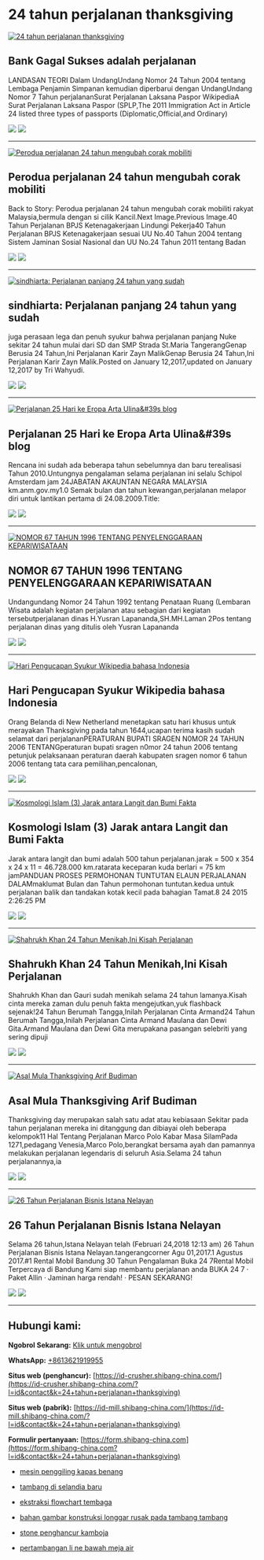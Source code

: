 # 24 tahun perjalanan thanksgiving

<a href="https://swt.shibang-china.com/?l=id&img&k=24+tahun+perjalanan+thanksgiving" target="_blank">![24 tahun perjalanan thanksgiving](http://static.shibang-china.com/all-800x300/768.jpg)</a>

## Bank Gagal Sukses adalah perjalanan
LANDASAN TEORI Dalam UndangUndang Nomor 24 Tahun 2004 tentang Lembaga Penjamin Simpanan kemudian diperbarui dengan UndangUndang Nomor 7 Tahun perjalananSurat Perjalanan Laksana Paspor WikipediaA Surat Perjalanan Laksana Paspor (SPLP,The 2011 Immigration Act in Article 24 listed three types of passports (Diplomatic,Official,and Ordinary)


<a href="https://whatsapp.shibangsoft.com/WhatsApp.php" target="_blank" title="WhatsApp">![](http://static.shibang-china.com/icon/whatsapp.png)</a> <a href="https://swt.shibang-china.com/?l=id&icon&k=24+tahun+perjalanan+thanksgiving" target="_blank">![](http://static.shibang-china.com/icon/chat-id.png)</a>

---

<a href="https://swt.shibang-china.com/?l=id&img&k=24+tahun+perjalanan+thanksgiving" target="_blank">![Perodua perjalanan 24 tahun mengubah corak mobiliti](http://static.shibang-china.com/all-800x300/1001.jpg)</a>

## Perodua perjalanan 24 tahun mengubah corak mobiliti
Back to Story: Perodua perjalanan 24 tahun mengubah corak mobiliti rakyat Malaysia,bermula dengan si cilik Kancil.Next Image.Previous Image.40 Tahun Perjalanan BPJS Ketenagakerjaan Lindungi Pekerja40 Tahun Perjalanan BPJS Ketenagakerjaan sesuai UU No.40 Tahun 2004 tentang Sistem Jaminan Sosial Nasional dan UU No.24 Tahun 2011 tentang Badan


<a href="https://whatsapp.shibangsoft.com/WhatsApp.php" target="_blank" title="WhatsApp">![](http://static.shibang-china.com/icon/whatsapp.png)</a> <a href="https://swt.shibang-china.com/?l=id&icon&k=24+tahun+perjalanan+thanksgiving" target="_blank">![](http://static.shibang-china.com/icon/chat-id.png)</a>

---

<a href="https://swt.shibang-china.com/?l=id&img&k=24+tahun+perjalanan+thanksgiving" target="_blank">![sindhiarta: Perjalanan panjang 24 tahun yang sudah](http://static.shibang-china.com/all-800x300/1041.jpg)</a>

## sindhiarta: Perjalanan panjang 24 tahun yang sudah
juga perasaan lega dan penuh syukur bahwa perjalanan panjang Nuke sekitar 24 tahun mulai dari SD dan SMP Strada St.Maria TangerangGenap Berusia 24 Tahun,Ini Perjalanan Karir Zayn MalikGenap Berusia 24 Tahun,Ini Perjalanan Karir Zayn Malik.Posted on January 12,2017,updated on January 12,2017 by Tri Wahyudi.


<a href="https://whatsapp.shibangsoft.com/WhatsApp.php" target="_blank" title="WhatsApp">![](http://static.shibang-china.com/icon/whatsapp.png)</a> <a href="https://swt.shibang-china.com/?l=id&icon&k=24+tahun+perjalanan+thanksgiving" target="_blank">![](http://static.shibang-china.com/icon/chat-id.png)</a>

---

<a href="https://swt.shibang-china.com/?l=id&img&k=24+tahun+perjalanan+thanksgiving" target="_blank">![Perjalanan 25 Hari ke Eropa Arta Ulina&#39s blog](http://static.shibang-china.com/all-800x300/458.jpg)</a>

## Perjalanan 25 Hari ke Eropa Arta Ulina&#39s blog
Rencana ini sudah ada beberapa tahun sebelumnya dan baru terealisasi Tahun 2010.Untungnya pengalaman selama perjalanan ini selalu Schipol Amsterdam jam 24JABATAN AKAUNTAN NEGARA MALAYSIA km.anm.gov.my1.0 Semak bulan dan tahun kewangan,perjalanan melapor diri untuk lantikan pertama di 24.08.2009.Title:


<a href="https://whatsapp.shibangsoft.com/WhatsApp.php" target="_blank" title="WhatsApp">![](http://static.shibang-china.com/icon/whatsapp.png)</a> <a href="https://swt.shibang-china.com/?l=id&icon&k=24+tahun+perjalanan+thanksgiving" target="_blank">![](http://static.shibang-china.com/icon/chat-id.png)</a>

---

<a href="https://swt.shibang-china.com/?l=id&img&k=24+tahun+perjalanan+thanksgiving" target="_blank">![NOMOR 67 TAHUN 1996 TENTANG PENYELENGGARAAN KEPARIWISATAAN](http://static.shibang-china.com/all-800x300/1489.jpg)</a>

## NOMOR 67 TAHUN 1996 TENTANG PENYELENGGARAAN KEPARIWISATAAN
Undangundang Nomor 24 Tahun 1992 tentang Penataan Ruang (Lembaran Wisata adalah kegiatan perjalanan atau sebagian dari kegiatan tersebutperjalanan dinas H.Yusran Lapananda,SH.MH.Laman 2Pos tentang perjalanan dinas yang ditulis oleh Yusran Lapananda


<a href="https://whatsapp.shibangsoft.com/WhatsApp.php" target="_blank" title="WhatsApp">![](http://static.shibang-china.com/icon/whatsapp.png)</a> <a href="https://swt.shibang-china.com/?l=id&icon&k=24+tahun+perjalanan+thanksgiving" target="_blank">![](http://static.shibang-china.com/icon/chat-id.png)</a>

---

<a href="https://swt.shibang-china.com/?l=id&img&k=24+tahun+perjalanan+thanksgiving" target="_blank">![Hari Pengucapan Syukur Wikipedia bahasa Indonesia](http://static.shibang-china.com/all-800x300/806.jpg)</a>

## Hari Pengucapan Syukur Wikipedia bahasa Indonesia
Orang Belanda di New Netherland menetapkan satu hari khusus untuk merayakan Thanksgiving pada tahun 1644,ucapan terima kasih sudah selamat dari perjalananPERATURAN BUPATI SRAGEN N0MOR 24 TAHUN 2006 TENTANGperaturan bupati sragen n0mor 24 tahun 2006 tentang petunjuk pelaksanaan peraturan daerah kabupaten sragen nomor 6 tahun 2006 tentang tata cara pemilihan,pencalonan,


<a href="https://whatsapp.shibangsoft.com/WhatsApp.php" target="_blank" title="WhatsApp">![](http://static.shibang-china.com/icon/whatsapp.png)</a> <a href="https://swt.shibang-china.com/?l=id&icon&k=24+tahun+perjalanan+thanksgiving" target="_blank">![](http://static.shibang-china.com/icon/chat-id.png)</a>

---

<a href="https://swt.shibang-china.com/?l=id&img&k=24+tahun+perjalanan+thanksgiving" target="_blank">![Kosmologi Islam (3) Jarak antara Langit dan Bumi Fakta](http://static.shibang-china.com/all-800x300/731.jpg)</a>

## Kosmologi Islam (3) Jarak antara Langit dan Bumi Fakta
Jarak antara langit dan bumi adalah 500 tahun perjalanan.jarak = 500 x 354 x 24 x 11 = 46.728.000 km.ratarata keceparan kuda berlari = 75 km jamPANDUAN PROSES PERMOHONAN TUNTUTAN ELAUN PERJALANAN DALAMmaklumat Bulan dan Tahun permohonan tuntutan.kedua untuk perjalanan balik dan tandakan kotak kecil pada bahagian Tamat.8 24 2015 2:26:25 PM


<a href="https://whatsapp.shibangsoft.com/WhatsApp.php" target="_blank" title="WhatsApp">![](http://static.shibang-china.com/icon/whatsapp.png)</a> <a href="https://swt.shibang-china.com/?l=id&icon&k=24+tahun+perjalanan+thanksgiving" target="_blank">![](http://static.shibang-china.com/icon/chat-id.png)</a>

---

<a href="https://swt.shibang-china.com/?l=id&img&k=24+tahun+perjalanan+thanksgiving" target="_blank">![Shahrukh Khan 24 Tahun Menikah,Ini Kisah Perjalanan](http://static.shibang-china.com/all-800x300/1396.jpg)</a>

## Shahrukh Khan 24 Tahun Menikah,Ini Kisah Perjalanan
Shahrukh Khan dan Gauri sudah menikah selama 24 tahun lamanya.Kisah cinta mereka zaman dulu penuh fakta mengejutkan,yuk flashback sejenak!24 Tahun Berumah Tangga,Inilah Perjalanan Cinta Armand24 Tahun Berumah Tangga,Inilah Perjalanan Cinta Armand Maulana dan Dewi Gita.Armand Maulana dan Dewi Gita merupakana pasangan selebriti yang sering dipuji


<a href="https://whatsapp.shibangsoft.com/WhatsApp.php" target="_blank" title="WhatsApp">![](http://static.shibang-china.com/icon/whatsapp.png)</a> <a href="https://swt.shibang-china.com/?l=id&icon&k=24+tahun+perjalanan+thanksgiving" target="_blank">![](http://static.shibang-china.com/icon/chat-id.png)</a>

---

<a href="https://swt.shibang-china.com/?l=id&img&k=24+tahun+perjalanan+thanksgiving" target="_blank">![Asal Mula Thanksgiving Arif Budiman](http://static.shibang-china.com/all-800x300/450.jpg)</a>

## Asal Mula Thanksgiving Arif Budiman
Thanksgiving day merupakan salah satu adat atau kebiasaan Sekitar pada tahun perjalanan mereka ini ditanggung dan dibiayai oleh beberapa kelompok11 Hal Tentang Perjalanan Marco Polo Kabar Masa SilamPada 1271,pedagang Venesia,Marco Polo,berangkat bersama ayah dan pamannya melakukan perjalanan legendaris di seluruh Asia.Selama 24 tahun perjalanannya,ia


<a href="https://whatsapp.shibangsoft.com/WhatsApp.php" target="_blank" title="WhatsApp">![](http://static.shibang-china.com/icon/whatsapp.png)</a> <a href="https://swt.shibang-china.com/?l=id&icon&k=24+tahun+perjalanan+thanksgiving" target="_blank">![](http://static.shibang-china.com/icon/chat-id.png)</a>

---

<a href="https://swt.shibang-china.com/?l=id&img&k=24+tahun+perjalanan+thanksgiving" target="_blank">![26 Tahun Perjalanan Bisnis Istana Nelayan](http://static.shibang-china.com/all-800x300/240.jpg)</a>

## 26 Tahun Perjalanan Bisnis Istana Nelayan
Selama 26 tahun,Istana Nelayan telah (Februari 24,2018 12:13 am) 26 Tahun Perjalanan Bisnis Istana Nelayan.tangerangcorner Agu 01,2017.1 Agustus 2017.#1 Rental Mobil Bandung 30 Tahun Pengalaman Buka 24 7Rental Mobil Terpercaya di Bandung Kami siap membantu perjalanan anda BUKA 24 7 · Paket Allin · Jaminan harga rendah! · PESAN SEKARANG!


<a href="https://whatsapp.shibangsoft.com/WhatsApp.php" target="_blank" title="WhatsApp">![](http://static.shibang-china.com/icon/whatsapp.png)</a> <a href="https://swt.shibang-china.com/?l=id&icon&k=24+tahun+perjalanan+thanksgiving" target="_blank">![](http://static.shibang-china.com/icon/chat-id.png)</a>

---
## Hubungi kami:

**Ngobrol Sekarang:** [Klik untuk mengobrol](https://swt.shibang-china.com?l=id&contact&k=24+tahun+perjalanan+thanksgiving)

**WhatsApp:**  [+8613621919955](https://whatsapp.shibangsoft.com/WhatsApp.php)

**Situs web (penghancur):** [https://id-crusher.shibang-china.com/](https://id-crusher.shibang-china.com/?l=id&contact&k=24+tahun+perjalanan+thanksgiving)

**Situs web (pabrik):** [https://id-mill.shibang-china.com/](https://id-mill.shibang-china.com/?l=id&contact&k=24+tahun+perjalanan+thanksgiving)

**Formulir pertanyaan:** [https://form.shibang-china.com](https://form.shibang-china.com?l=id&contact&k=24+tahun+perjalanan+thanksgiving)

* [mesin penggiling kapas benang](../31/mesin%20penggiling%20kapas%20benang.md)

* [tambang di selandia baru](../31/tambang%20di%20selandia%20baru.md)

* [ekstraksi flowchart tembaga](../32/ekstraksi%20flowchart%20tembaga.md)

* [bahan gambar konstruksi longgar rusak pada tambang tambang](../39/bahan%20gambar%20konstruksi%20longgar%20rusak%20pada%20tambang%20tambang.md)

* [stone penghancur kamboja](../33/stone%20penghancur%20kamboja.md)

* [pertambangan li ne bawah meja air](../34/pertambangan%20li%20ne%20bawah%20meja%20air.md)
